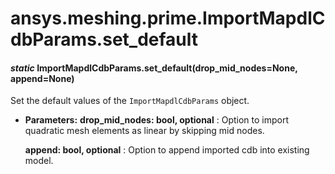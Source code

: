 # ansys.meshing.prime.ImportMapdlCdbParams.set_default

<a id="ansys.meshing.prime.ImportMapdlCdbParams.set_default"></a>

#### *static* ImportMapdlCdbParams.set_default(drop_mid_nodes=None, append=None)

Set the default values of the `ImportMapdlCdbParams` object.

* **Parameters:**
  **drop_mid_nodes: bool, optional**
  : Option to import quadratic mesh elements as linear by skipping mid nodes.

  **append: bool, optional**
  : Option to append imported cdb into existing model.

<!-- !! processed by numpydoc !! -->
